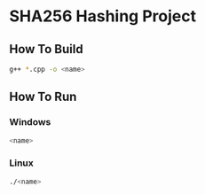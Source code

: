 # SHA256 Hashing Project

## How To Build

```bash
g++ *.cpp -o <name>
```

## How To Run

### Windows

```bash
<name>
```

### Linux

```bash
./<name>
```
